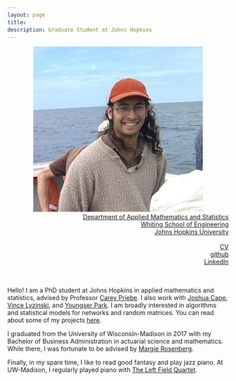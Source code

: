 ```yaml
---
layout: page
title: 
description: Graduate Student at Johns Hopkins
---
```

<div class="container">
	<div class = "span3">
		<div style="text-align:center"><img src ="assets/pics/Inked_joshua_agterberg_8-20.jpg"/>
		</div>
	</div>
	<div class = "span4">
		<div style="text-align:right">
		<a href="https://engineering.jhu.edu/ams/">Department of Applied Mathematics and Statistics</a><br/>
		<a href="https://engineering.jhu.edu/">Whiting School of Engineering</a><br/>
          	<a href="https://www.jhu.edu/">Johns Hopkins University</a><br/>
		<br/>
		<a href="{{ BASE_PATH }}/assets/JoshuaAgterbergCV.pdf">CV</a><br/>
		<a href = "https://github.com/jagterberg">github</a><br/>
		<a href = "https://www.linkedin.com/in/joshuaagterberg/">LinkedIn</a><br/>
		</div>		
	</div>
</div>

<br/>
<br/>

Hello! I am a PhD student at Johns Hopkins in applied mathematics and statistics, advised by Professor 
[Carey Priebe](https://www.ams.jhu.edu/~priebe/). I also work with [Joshua Cape](https://pages.jh.edu/~jcape1/), [Vince Lyzinski](http://people.math.umass.edu/~lyzinski/), and [Youngser Park](http://www.cis.jhu.edu/~parky/).
I am broadly interested in algorithms and statistical models for networks and random matrices.
You can read about some of my projects [here](/pages/projects.html).

I graduated from the University of Wisconsin-Madison in 2017 with my Bachelor of Business Administration in actuarial
science and mathematics.  While there, I was fortunate to be advised by [Margie Rosenberg](https://bus.wisc.edu/faculty/marjorie-rosenberg).

Finally, in my spare time, I like to read good fantasy and play jazz piano.  At UW-Madison, I regularly played piano with 
[The Left Field Quartet](https://leftfieldquartet.bandcamp.com/releases).  



